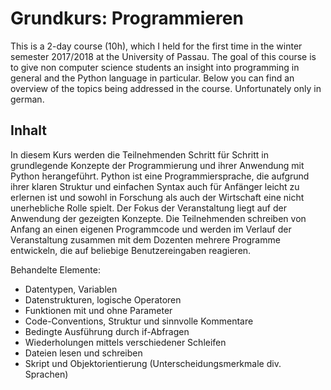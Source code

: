 # Grundkurs: Programmieren

This is a 2-day course (10h), which I held for the first time in the winter semester 2017/2018 at the University of Passau. 
The goal of this course is to give non computer science students 
an insight into programming in general and the Python language in particular. Below you can find an overview of the topics 
being addressed in the course. Unfortunately only in german.

## Inhalt

In diesem Kurs werden die Teilnehmenden Schritt für Schritt in grundlegende Konzepte der Programmierung und ihrer Anwendung mit Python herangeführt. Python ist eine Programmiersprache, die aufgrund ihrer klaren Struktur und einfachen Syntax auch für Anfänger leicht zu erlernen ist und sowohl in Forschung als auch der Wirtschaft eine nicht unerhebliche Rolle spielt. Der Fokus der Veranstaltung liegt auf der Anwendung der gezeigten Konzepte. Die Teilnehmenden schreiben von Anfang an einen eigenen Programmcode und werden im Verlauf der Veranstaltung zusammen mit dem Dozenten mehrere Programme entwickeln, die auf beliebige Benutzereingaben reagieren.

Behandelte Elemente:
- Datentypen, Variablen
- Datenstrukturen, logische Operatoren
- Funktionen mit und ohne Parameter
- Code-Conventions, Struktur und sinnvolle Kommentare
- Bedingte Ausführung durch if-Abfragen
- Wiederholungen mittels verschiedener Schleifen
- Dateien lesen und schreiben
- Skript und Objektorientierung (Unterscheidungsmerkmale div. Sprachen)

